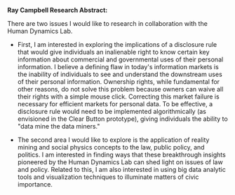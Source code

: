**Ray Campbell Research Abstract:**

There are two issues I would like to research in collaboration with the Human Dynamics Lab.  

* First, I am interested in exploring the implications of a disclosure rule that would give individuals an inalienable right to know certain key information about commercial and governmental uses of their personal information.  I believe a defining flaw in today's information markets is the inability of individuals to see and understand the downstream uses of their personal information.  Ownership rights, while fundamental for other reasons, do not solve this problem because owners can waive all their rights with a simple mouse click.  Correcting this market failure is necessary for efficient markets for personal data.  To be effective, a disclosure rule would need to be implemented algorithmically (as envisioned in the Clear Button prototype), giving individuals the ability to "data mine the data miners."  

* The second area I would like to explore is the application of reality mining and social physics concepts to the law, public policy, and politics.  I am interested in finding ways that these breakthrough insights pioneered by the Human Dynamics Lab can shed light on issues of law and policy.  Related to this, I am also interested in using big data analytic tools and visualization techniques to illuminate matters of civic importance. 

